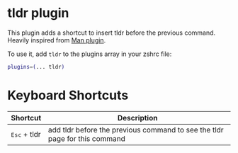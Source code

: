 # tldr plugin

This plugin adds a shortcut to insert tldr before the previous command.
Heavily inspired from [Man plugin](https://github.com/ryzshrc/ryzshrc/tree/ryzsh/plugins/man).

To use it, add `tldr` to the plugins array in your zshrc file:

```zsh
plugins=(... tldr)
```

# Keyboard Shortcuts
| Shortcut                           | Description                                                                |
|------------------------------------|----------------------------------------------------------------------------|
| <kbd>Esc</kbd> + tldr              | add tldr before the previous command to see the tldr page for this command |
